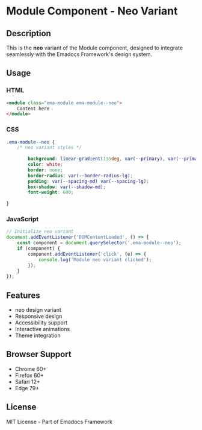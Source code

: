 # Module Component - Neo Variant

## Description
This is the **neo** variant of the Module component, designed to integrate seamlessly with the Emadocs Framework's design system.

## Usage

### HTML
```html
<module class="ema-module ema-module--neo">
    Content here
</module>
```

### CSS
```css
.ema-module--neo {
    /* neo variant styles */
    
        background: linear-gradient(135deg, var(--primary), var(--primary-dark));
        color: white;
        border: none;
        border-radius: var(--border-radius-lg);
        padding: var(--spacing-md) var(--spacing-lg);
        box-shadow: var(--shadow-md);
        font-weight: 600;
    
}
```

### JavaScript
```javascript
// Initialize neo variant
document.addEventListener('DOMContentLoaded', () => {
    const component = document.querySelector('.ema-module--neo');
    if (component) {
        component.addEventListener('click', (e) => {
            console.log('Module neo variant clicked');
        });
    }
});
```

## Features
- neo design variant
- Responsive design
- Accessibility support
- Interactive animations
- Theme integration

## Browser Support
- Chrome 60+
- Firefox 60+
- Safari 12+
- Edge 79+

## License
MIT License - Part of Emadocs Framework
